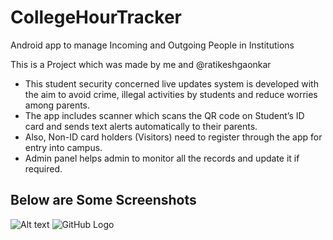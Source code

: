 # CollegeHourTracker
Android app to manage Incoming and Outgoing People in Institutions

This is a Project which was made by me and @ratikeshgaonkar


*	This student security concerned live updates system is developed with the aim to avoid crime, illegal activities by students and reduce worries among parents. 
*	The app includes scanner which scans the QR code on Student’s ID card and sends text alerts automatically to their parents.
*	Also, Non-ID card holders (Visitors) need to register through the app for entry into campus.
*	Admin panel helps admin to monitor all the records and update it if required. 


## Below are Some Screenshots

![Alt text](../../ss1.png?raw=true "Title")
![GitHub Logo](./ss4.png)
